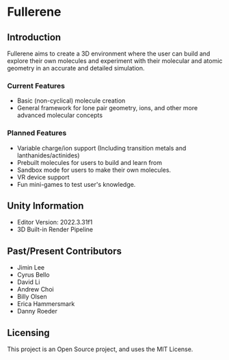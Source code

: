 # Fullerene

## Introduction
 
Fullerene aims to create a 3D environment where the user can build and explore their own molecules and experiment with their molecular and atomic geometry in an accurate and detailed simulation.

### Current Features
* Basic (non-cyclical) molecule creation
* General framework for lone pair geometry, ions, and other more advanced molecular concepts

### Planned Features
* Variable charge/ion support (Including transition metals and lanthanides/actinides)
* Prebuilt molecules for users to build and learn from
* Sandbox mode for users to make their own molecules.
* VR device support
* Fun mini-games to test user's knowledge.

## Unity Information
* Editor Version: 2022.3.31f1
* 3D Built-in Render Pipeline

## Past/Present Contributors

* Jimin Lee
* Cyrus Bello
* David Li
* Andrew Choi
* Billy Olsen
* Erica Hammersmark
* Danny Roeder

## Licensing

This project is an Open Source project, and uses the MIT License.

